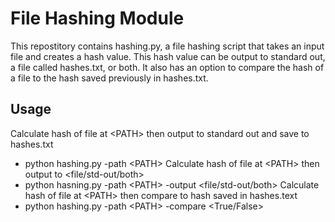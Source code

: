 # File Hashing Module

This repostitory contains hashing.py, a file hashing script that takes an input file and creates a hash value. 
This hash value can be output to standard out, a file called hashes.txt, or both. 
It also has an option to compare the hash of a file to the hash saved previously in hashes.txt.

## Usage

Calculate hash of file at \<PATH> then output to standard out and save to hashes.txt
- python hashing.py -path \<PATH>
Calculate hash of file at \<PATH> then output to <file/std-out/both>
- python hasning.py -path \<PATH> -output <file/std-out/both>
Calculate hash of file at \<PATH> then compare to hash saved in hashes.text
- python hashing.py -path \<PATH> -compare <True/False>